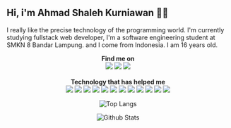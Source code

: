 <h2>Hi, i'm Ahmad Shaleh Kurniawan 👋😺</h2>
<p>I really like the precise technology of the programming world. I'm currently studying fullstack web developer, I'm a software engineering student at SMKN 8 Bandar Lampung. and I come from Indonesia. I am 16 years old.</p>
<div align="center">
<b>Find me on</b>
<br>
  <a href="https://web.facebook.com/"><img src="https://img.shields.io/badge/Facebook-1877F2?style=for-the-badge&logo=facebook&logoColor=white"/></a>
  <a href="https://instagram.com/ahmdsk_."><img src="https://img.shields.io/badge/Instagram-E4405F?style=for-the-badge&logo=instagram&logoColor=white"/></a>
  <a href="https://t.me/ahmd1337"><img src="https://img.shields.io/badge/Telegram-2CA5E0?style=for-the-badge&logo=telegram&logoColor=white"/></a>
<br>
<br>
<div align="center">
<b>Technology that has helped me</b>
<br>
  <img src="https://img.shields.io/badge/HTML5-E34F26?style=for-the-badge&logo=html5&logoColor=white"/>
  <img src="https://img.shields.io/badge/CSS3-1572B6?style=for-the-badge&logo=css3&logoColor=white"/>
  <img src="https://img.shields.io/badge/JavaScript-F7DF1E?style=for-the-badge&logo=javascript&logoColor=black"/>
  <img src="https://img.shields.io/badge/Sass-CC6699?style=for-the-badge&logo=sass&logoColor=white"/>
  <img src="https://img.shields.io/badge/React-20232A?style=for-the-badge&logo=react&logoColor=61DAFB"/>
  <img src="https://img.shields.io/badge/-Vue.js-f3f3f3?style=for-the-badge&logo=vuedotjs&logoColor=5CB85C"/>
  <img src="https://img.shields.io/badge/Tailwind_CSS-38B2AC?style=for-the-badge&logo=tailwind-css&logoColor=white"/>
  <img src="https://img.shields.io/badge/Bootstrap-428BCA?style=for-the-badge&logo=bootstrap&logoColor=white"/>
  <img src='https://img.shields.io/badge/LARAVEL-F05340?style=for-the-badge&logo=laravel&logoColor=white' />
  <img src="https://img.shields.io/badge/Codeigniter-4A4A55?style=for-the-badge&logo=codeigniter&logoColor=orange"/>
  <img src="https://img.shields.io/badge/NODE.JS-0A0A0A?style=for-the-badge&logo=nodedotjs&logoColor=5CB85C"/>
  <img src="https://img.shields.io/badge/mysql-158fad?style=for-the-badge&logo=mysql&logoColor=black"/>
</div>

![Top Langs](https://github-readme-stats.vercel.app/api/top-langs/?username=ahmdsk)
  
![Github Stats](https://github-readme-stats.vercel.app/api?username=ahmdsk&show_icons=true&theme=radical)
